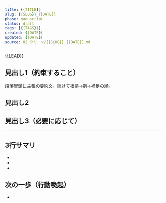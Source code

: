 ```yaml
---
title: {{TITLE}}
slug: {{SLUG}}_{{DATE}}
phase: manuscript
status: draft
tags: [{{TAGS}}]
created: {{DATE}}
updated: {{DATE}}
source: 02_クリーン/{{SLUG}}_{{DATE}}.md
---
```


<!-- リード（120字前後）：読者の得られる価値を明示 -->
{{LEAD}}

## 見出し1（約束すること）
段落冒頭に主張の要約文。続けて根拠→例→補足の順。

## 見出し2

## 見出し3（必要に応じて）

---
## 3行サマリ
- 
- 
- 

## 次の一歩（行動喚起）
- 
